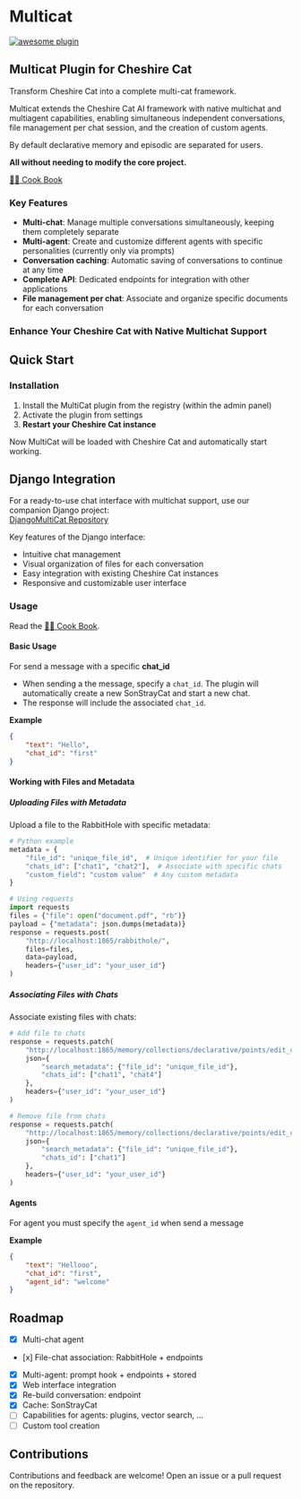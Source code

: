 # Multicat

[![awesome plugin](https://custom-icon-badges.demolab.com/static/v1?label=&message=awesome+plugin&color=F4F4F5&style=for-the-badge&logo=cheshire_cat_black)](https://)

## Multicat Plugin for Cheshire Cat

Transform Cheshire Cat into a complete multi-cat framework.

Multicat extends the Cheshire Cat AI framework with native multichat and multiagent capabilities, enabling simultaneous independent conversations, file management per chat session, and the creation of custom agents.

By default declarative memory and episodic are separated for users.

**All without needing to modify the core project.**

[👨‍🍳 Cook Book](docs/README.md)

### Key Features

- **Multi-chat**: Manage multiple conversations simultaneously, keeping them completely separate
- **Multi-agent**: Create and customize different agents with specific personalities (currently only via prompts)
- **Conversation caching**: Automatic saving of conversations to continue at any time
- **Complete API**: Dedicated endpoints for integration with other applications
- **File management per chat**: Associate and organize specific documents for each conversation

### Enhance Your Cheshire Cat with Native Multichat Support

## Quick Start

### Installation

1. Install the MultiCat plugin from the registry (within the admin panel)
2. Activate the plugin from settings
3. **Restart your Cheshire Cat instance**

Now MultiCat will be loaded with Cheshire Cat and automatically start working.

## Django Integration

For a ready-to-use chat interface with multichat support, use our companion Django project:  
[DjangoMultiCat Repository](https://github.com/davidebizzocchi/DjangoMultiCat)

Key features of the Django interface:

- Intuitive chat management
- Visual organization of files for each conversation
- Easy integration with existing Cheshire Cat instances
- Responsive and customizable user interface

### Usage

Read the [👨‍🍳 Cook Book](docs/README.md).

#### Basic Usage

For send a message with a specific **chat_id**

- When sending a the message, specify a `chat_id`. The plugin will automatically create a new SonStrayCat and start a new chat.
- The response will include the associated `chat_id`.

**Example**

```json
{
    "text": "Hello",
    "chat_id": "first"
}
```

#### Working with Files and Metadata

##### Uploading Files with Metadata

Upload a file to the RabbitHole with specific metadata:

```python
# Python example
metadata = {
    "file_id": "unique_file_id",  # Unique identifier for your file
    "chats_id": ["chat1", "chat2"],  # Associate with specific chats
    "custom_field": "custom value"  # Any custom metadata
}

# Using requests
import requests
files = {"file": open("document.pdf", "rb")}
payload = {"metadata": json.dumps(metadata)}
response = requests.post(
    "http://localhost:1865/rabbithole/",
    files=files,
    data=payload,
    headers={"user_id": "your_user_id"}
)
```

##### Associating Files with Chats

Associate existing files with chats:

```python
# Add file to chats
response = requests.patch(
    "http://localhost:1865/memory/collections/declarative/points/edit_chat_ids?mode=add",
    json={
        "search_metadata": {"file_id": "unique_file_id"},
        "chats_id": ["chat1", "chat4"]
    },
    headers={"user_id": "your_user_id"}
)

# Remove file from chats
response = requests.patch(
    "http://localhost:1865/memory/collections/declarative/points/edit_chat_ids?mode=remove",
    json={
        "search_metadata": {"file_id": "unique_file_id"},
        "chats_id": ["chat1"]
    },
    headers={"user_id": "your_user_id"}
)
```

#### Agents

For agent you must specify the `agent_id` when send a message

**Example**

```json
{
    "text": "Hellooo",
    "chat_id": "first",
    "agent_id": "welcome"
}
```

## Roadmap

- [x] Multi-chat agent
- [x] File-chat association: RabbitHole + endpoints
- [x] Multi-agent: prompt hook + endpoints + stored
- [x] Web interface integration
- [x] Re-build conversation: endpoint
- [x] Cache: SonStrayCat
- [ ] Capabilities for agents: plugins, vector search, ...
- [ ] Custom tool creation

## Contributions

Contributions and feedback are welcome! Open an issue or a pull request on the repository.

